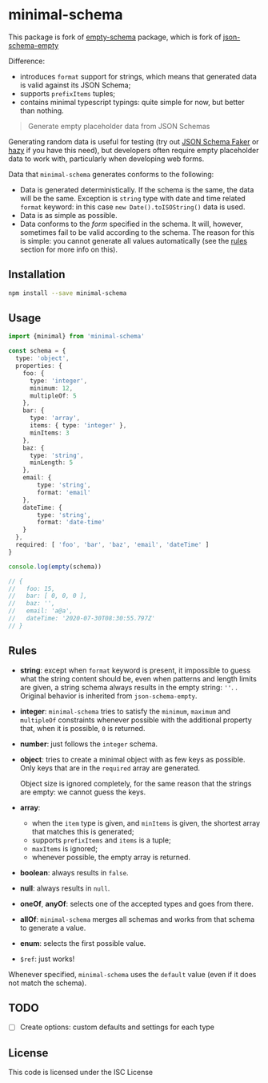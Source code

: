 # minimal-schema

This package is fork of [empty-schema](https://github.com/slurmulon/empty-schema) package, which is fork of [json-schema-empty](https://github.com/romeovs/json-schema-empty)

Difference:
  - introduces `format` support for strings, which means that generated data is valid against its JSON Schema;
  - supports `prefixItems` tuples;
  - contains minimal typescript typings: quite simple for now, but better than nothing.

> Generate empty placeholder data from JSON Schemas

Generating random data is useful for testing (try out [JSON Schema Faker](https://www.npmjs.com/package/json-schema-faker) or [hazy](https://www.npmjs.com/package/hazy) if you have this need), but developers often require empty placeholder data to work with, particularly when developing web forms.

Data that `minimal-schema` generates conforms to the following:
  - Data is generated deterministically. If the schema is the same, the data will be the same. Exception is `string` type with date and time related `format` keyword: in this case `new Date().toISOString()` data is used.
  - Data is as simple as possible.
  - Data conforms to the *form* specified in the schema.  It will, however, sometimes fail to be valid according to the schema. The reason for this is simple: you cannot generate all values automatically (see the [rules](#rules) section for more info on this).

## Installation

```sh
npm install --save minimal-schema
```

## Usage

```ts
import {minimal} from 'minimal-schema'

const schema = {
  type: 'object',
  properties: {
    foo: {
      type: 'integer',
      minimum: 12,
      multipleOf: 5
    },
    bar: {
      type: 'array',
      items: { type: 'integer' },
      minItems: 3
    },
    baz: {
      type: 'string',
      minLength: 5
    },
    email: {
        type: 'string',
        format: 'email'
    },
    dateTime: {
        type: 'string',
        format: 'date-time'
    }
  },
  required: [ 'foo', 'bar', 'baz', 'email', 'dateTime' ]
}

console.log(empty(schema))

// {
//   foo: 15,
//   bar: [ 0, 0, 0 ],
//   baz: '',
//   email: 'a@a',
//   dateTime: '2020-07-30T08:30:55.797Z'
// }
```

## Rules

  - **string**: except when `format` keyword is present, it impossible to guess what the string content should be, even when patterns and length limits are given, a string schema always results in the empty string: `''`. . Original behavior is inherited from `json-schema-empty`.

  - **integer**: `minimal-schema` tries to satisfy the `minimum`, `maximum`
    and `multipleOf` constraints whenever possible with the additional property
    that, when it is possible, `0` is returned.

  - **number**: just follows the `integer` schema.
  - **object**: tries to create a minimal object with as few keys as possible.
    Only keys that are in the `required` array are generated.

    Object size is ignored completely, for the same reason that the
    strings are empty: we cannot guess the keys.

  - **array**: 
    - when the `item` type is given, and `minItems` is given, the shortest array that matches this is generated;
    - supports `prefixItems` and `items` is a tuple;
    - `maxItems` is ignored;
    - whenever possible, the empty array is returned.

  - **boolean**: always results in `false`.
  - **null**: always results in `null`.

  - **oneOf**, **anyOf**: selects one of the accepted types and goes from there.
  - **allOf**: `minimal-schema` merges all schemas and works from that schema
    to generate a value.
  - **enum**: selects the first possible value.
  - `$ref`: just works!

Whenever specified, `minimal-schema` uses the `default` value (even if it
does not match the schema).

## TODO

- [ ] Create options: custom defaults and settings for each type

## License

This code is licensed under the ISC License
